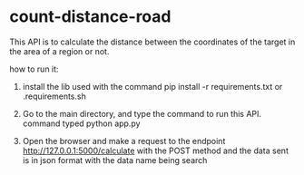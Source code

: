 # count-distance-road

This API is to calculate the distance between the coordinates of the target in the area of a region or not.

how to run it:
1. install the lib used with the command
pip install -r requirements.txt or .requirements.sh
   
2. Go to the main directory, and type the command to run this API. command typed python app.py
3. Open the browser and make a request to the endpoint http://127.0.0.1:5000/calculate with the POST method and the data sent is in json format with the data name being search